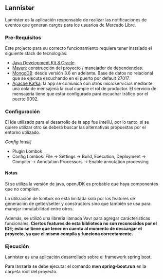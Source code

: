 ## Lannister
Lannister es la aplicación responsable de realizar las notificaciones de eventos que generan cargos para los usuarios de Mercado Libre.

### Pre-Requisitos
Este projecto para su correcto funcionamiento requiere tener instalado el siguiente stack de tecnologías:
- [Java Development Kit 8 Oracle](https://www.oracle.com/technetwork/java/javase/downloads/jdk8-downloads-2133151.html).
- [Maven](https://maven.apache.org/): construcción del proyecto / manejador de dependencias.
- [MongoDB](https://www.mongodb.com/es): desde versión 3.6 en adelante. Base de datos no relacional que se ejecuta escuchando en el puerto por default 27017.
- [Apache Kafka](https://kafka.apache.org/): la app se comunica con otros microservicios mediante una cola de mensajería la cual cumple el rol de productor. El servicio de mensajería tiene que estar configurado para escuchar tráfico por el puerto 9092.

### Configuración
El Ide utilizado para el desarrollo de la app fue IntelliJ, por lo tanto, si se quiere utilizar otro se deberá buscar las alternativas propuestas por el entorno utilizado.

_Config Intellij_
- Plugin Lombok
- Config Lombok: File -> Settings -> Build, Execution, Deployment -> Compiler -> Annotation Processors -> Enable annotation processing

#### Notas
Si se utiliza la versión de java, openJDK es probable que haya componentes que no compilen. 

La utilización de lombok no está limitada solo por los features de generación de getter/setter y constructors sino que también se usa para manejar inmutabilidad entre otros.

Además, se utilizó una libreria llamada Vavr para agregar carácteristicas funcionales.
**Ciertos features de esta biblioteca no son reconocidos por el IDE; esto se tiene que tener en cuenta al momento de descargar el proyecto, ya que el mismo compila y funciona correctamente.**

### Ejecución
Lannister es una aplicación desarrollado sobre el framework spring boot. 

Para lanzarla se debe ejecutar el comando **mvn spring-boot:run** en la carpeta root del proyecto. 




